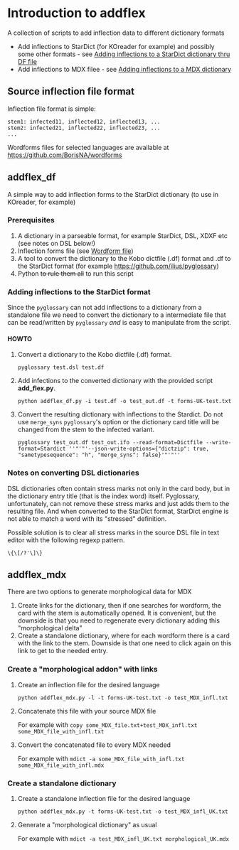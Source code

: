 # Introduction to addflex

A collection of scripts to add inflection data to different dictionary formats

* Add inflections to StarDict (for KOreader for example) and possibly some other formats - see [Adding inflections to 
a StarDict dictionary thru DF file](#addflex_df)
* Add inflections to MDX filee - see [Adding inflections to a MDX dictionary](#addflex_mdx)


## Source inflection file format

Inflection file format is simple:

```
stem1: infected11, inflected12, inflected13, ...
stem2: infected21, inflected22, inflected23, ...
...

```

Wordforms files for selected languages are available at https://github.com/BorisNA/wordforms

## addflex_df

A simple way to add inflection forms to the StarDict dictionary (to use in KOreader, for example)

### Prerequisites

1. A dictionary in a parseable format, for example StarDict, DSL, XDXF etc (see notes on DSL below!)
2. Inflection forms file (see [Wordform file](#source-inflection-file-format))
3. A tool to convert the dictionary to the Kobo dictfile (.df) format and .df to the StarDict format (for example https://github.com/ilius/pyglossary)
4. Python ~~to rule them all~~ to run this script

### Adding inflections to the StarDict format

Since the `pyglossary` can not add inflections to a dictionary from a standalone file we need to convert the dictionary to a intermediate file that can be read/written by `pyglossary` *and* is easy to manipulate from the script.

#### HOWTO

1. Convert a dictionary to the Kobo dictfile (.df) format.

   `pyglossary test.dsl test.df`

2. Add infections to the converted dictionary with the provided script **add_flex.py**. 

   `python addflex_df.py -i test.df -o test_out.df -t forms-UK-test.txt`

3. Convert the resulting dictionary with inflections to the Stardict. Do not use `merge_syns` `pyglossary`'s option or the dictionary card title will be changed from the stem to the infected variant.

   `pyglossary test_out.df test_out.ifo --read-format=Dictfile --write-format=Stardict ''"'"'--json-write-options={"dictzip": true, "sametypesequence": "h", "merge_syns": false}'"'"'' `
   

### Notes on converting DSL dictionaries

DSL dictionaries often contain stress marks not only in the card body, but in the dictionary entry title (that is the index word) itself. Pyglossary, unfortunately, can not remove these stress marks and just adds them to the resulting file. And when converted to the StarDict format, StarDict engine is not able to match a word with its "stressed" definition.

Possible solution is to clear all stress marks in the source DSL file in text editor with the following regexp pattern.

```
\{\[/?'\]\}
```


## addflex_mdx

There are two options to generate morphological data for MDX

1. Create links for the dictionary, then if one searches for wordform, the card with the stem is automatically opened.
It is convenient, but the downside is that you need to regenerate every dictionary adding this "morphological delta"
2. Create a standalone dictionary, where for each wordform there is a card with the link to the stem. Downside is that
one need to click again on this link to get to the needed entry.

### Create a "morphological addon" with links

1. Create an inflection file for the desired language

   `python addflex_mdx.py -l -t forms-UK-test.txt -o test_MDX_infl.txt`

2. Concatenate this file with your source MDX file

   For example with `copy some_MDX_file.txt+test_MDX_infl.txt some_MDX_file_with_infl.txt`

3. Convert the concatenated file to every MDX needed

   For example with `mdict -a some_MDX_file_with_infl.txt some_MDX_file_with_infl.mdx`

### Create a standalone dictionary

1. Create a standalone inflection file for the desired language

   `python addflex_mdx.py -t forms-UK-test.txt -o test_MDX_infl_UK.txt`

2. Generate a "morphological dictionary" as usual

   For example with `mdict -a test_MDX_infl_UK.txt morphological_UK.mdx`
